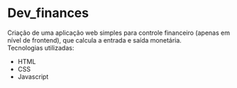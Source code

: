 # Dev_finances

Criação de uma aplicação web simples para controle financeiro (apenas em nível de frontend), que calcula a entrada e saída monetária.
<br>Tecnologias utilizadas:
* HTML
* CSS
* Javascript
